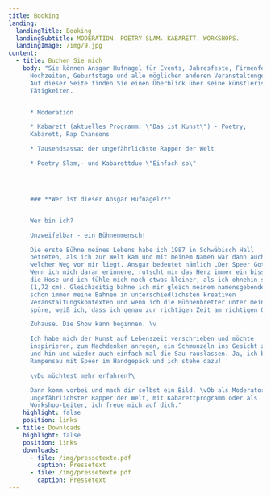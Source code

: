 ```yaml
---
title: Booking
landing:
  landingTitle: Booking
  landingSubtitle: MODERATION. POETRY SLAM. KABARETT. WORKSHOPS.
  landingImage: /img/9.jpg
content:
  - title: Buchen Sie mich
    body: "Sie können Ansgar Hufnagel für Events, Jahresfeste, Firmenfeiern,
      Hochzeiten, Geburtstage und alle möglichen anderen Veranstaltungen buchen.
      Auf dieser Seite finden Sie einen Überblick über seine künstlerischen
      Tätigkeiten.


      * Moderation

      * Kabarett (aktuelles Programm: \"Das ist Kunst\") - Poetry,
      Kabarett, Rap Chansons

      * Tausendsassa: der ungefährlichste Rapper der Welt

      * Poetry Slam,- und Kabarettduo \"Einfach so\"




      ### **Wer ist dieser Ansgar Hufnagel?**


      Wer bin ich?

      Unzweifelbar - ein Bühnenmensch!

      Die erste Bühne meines Lebens habe ich 1987 in Schwäbisch Hall
      betreten, als ich zur Welt kam und mit meinem Namen war dann auch klar,
      welcher Weg vor mir liegt. Ansgar bedeutet nämlich „Der Speer Gottes“.
      Wenn ich mich daran erinnere, rutscht mir das Herz immer ein bisschen in
      die Hose und ich fühle mich noch etwas kleiner, als ich ohnehin schon bin
      (1,72 cm). Gleichzeitig bahne ich mir gleich meinem namensgebenden Speer
      schon immer meine Bahnen in unterschiedlichsten kreativen
      Veranstaltungskontexten und wenn ich die Bühnenbretter unter meinen Füßen
      spüre, weiß ich, dass ich genau zur richtigen Zeit am richtigen Ort bin.

      Zuhause. Die Show kann beginnen. \v

      Ich habe mich der Kunst auf Lebenszeit verschrieben und möchte
      inspirieren, zum Nachdenken anregen, ein Schmunzeln ins Gesicht zaubern
      und hin und wieder auch einfach mal die Sau rauslassen. Ja, ich bin eine
      Rampensau mit Speer im Handgepäck und ich stehe dazu!

      \vDu möchtest mehr erfahren?\ 

      Dann komm vorbei und mach dir selbst ein Bild. \vOb als Moderator,
      ungefährlichster Rapper der Welt, mit Kabarettprogramm oder als
      Workshop-Leiter, ich freue mich auf dich."
    highlight: false
    position: links
  - title: Downloads
    highlight: false
    position: links
    downloads:
      - file: /img/pressetexte.pdf
        caption: Pressetext
      - file: /img/pressetexte.pdf
        caption: Pressetext
---
```

